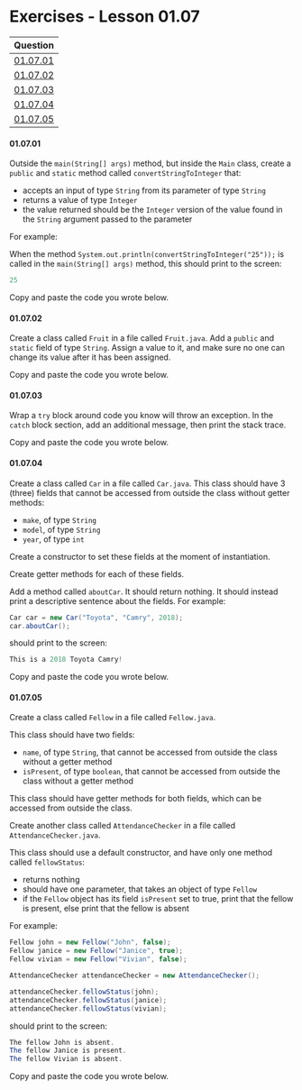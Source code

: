 # Exercises - Lesson 01.07

|Question|
|:-:|
|[01.07.01](https://github.com/joinpursuit/AC-Android/blob/master/cohort_5.4/unit_01/exercises/exercises_01_07_classes_02.md#010701)|
|[01.07.02](https://github.com/joinpursuit/AC-Android/blob/master/cohort_5.4/unit_01/exercises/exercises_01_07_classes_02.md#010702)|
|[01.07.03](https://github.com/joinpursuit/AC-Android/blob/master/cohort_5.4/unit_01/exercises/exercises_01_07_classes_02.md#010703)|
|[01.07.04](https://github.com/joinpursuit/AC-Android/blob/master/cohort_5.4/unit_01/exercises/exercises_01_07_classes_02.md#010704)|
|[01.07.05](https://github.com/joinpursuit/AC-Android/blob/master/cohort_5.4/unit_01/exercises/exercises_01_07_classes_02.md#010705)|

#### 01.07.01

Outside the `main(String[] args)` method, but inside the `Main` class, create a `public` and  `static` method called `convertStringToInteger` that:

* accepts an input of type `String` from its parameter of type `String`
* returns a value of type `Integer`
* the value returned should be the `Integer` version of the value found in the `String` argument passed to the parameter

For example:

When the method `System.out.println(convertStringToInteger("25"));` is called in the `main(String[] args)` method, this should print to the screen:

```java
25
```

Copy and paste the code you wrote below.

#### 01.07.02

Create a class called `Fruit` in a file called `Fruit.java`. Add a `public` and `static` field of type `String`. Assign a value to it, and make sure no one can change its value after it has been assigned.

Copy and paste the code you wrote below.
 
#### 01.07.03

Wrap a `try` block around code you know will throw an exception. In the `catch` block section, add an additional message, then print the stack trace.

Copy and paste the code you wrote below.

#### 01.07.04

Create a class called `Car` in a file called `Car.java`. This class should have 3 (three) fields that cannot be accessed from outside the class without getter methods:

* `make`, of type `String`
* `model`, of type `String`
* `year`, of type `int`

Create a constructor to set these fields at the moment of instantiation.

Create getter methods for each of these fields.

Add a method called `aboutCar`. It should return nothing. It should instead print a descriptive sentence about the fields. For example:

```java
Car car = new Car("Toyota", "Camry", 2018);
car.aboutCar();
```

should print to the screen:

```java
This is a 2018 Toyota Camry!
```

Copy and paste the code you wrote below.

#### 01.07.05

Create a class called `Fellow` in a file called `Fellow.java`.

This class should have two fields:

* `name`, of type `String`, that cannot be accessed from outside the class without a getter method
* `isPresent`, of type `boolean`, that cannot be accessed from outside the class without a getter method

This class should have getter methods for both fields, which can be accessed from outside the class.

Create another class called `AttendanceChecker` in a file called `AttendanceChecker.java`.

This class should use a default constructor, and have only one method called `fellowStatus`:

* returns nothing
* should have one parameter, that takes an object of type `Fellow`
* if the `Fellow` object has its field `isPresent` set to true, print that the fellow is present, else print that the fellow is absent

For example:

```java
Fellow john = new Fellow("John", false);
Fellow janice = new Fellow("Janice", true);
Fellow vivian = new Fellow("Vivian", false);

AttendanceChecker attendanceChecker = new AttendanceChecker();

attendanceChecker.fellowStatus(john);
attendanceChecker.fellowStatus(janice);
attendanceChecker.fellowStatus(vivian);
```

should print to the screen:

```java
The fellow John is absent.
The fellow Janice is present.
The fellow Vivian is absent.
```

Copy and paste the code you wrote below.
